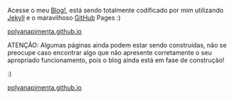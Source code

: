 Acesse o meu [Blog!][blog], está sendo totalmente codificado por mim utilizando 
[Jekyll][jekyll-quickstart] e o maravilhoso [GitHub][github-pages] Pages :)

[polyanapimenta.github.io][blog]

ATENÇÃO: Algumas páginas ainda podem estar sendo construídas, não se preocupe caso encontrar algo que não apresente corretamente o seu apropriado funcionamento, pois o blog ainda está em fase de construção!

:)

[polyanapimenta.github.io][blog]

[blog]: https://polyanapimenta.github.io
[jekyll-quickstart]: https://jekyllrb.com/docs/quickstart/
[github-pages]: https://pages.github.com/

